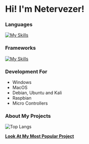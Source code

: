 # Hi! I'm Netervezer!
### Languages
[![My Skills](https://skillicons.dev/icons?i=swift,html,css,c,cpp,bash,dart,python)](https://skillicons.dev)
### Frameworks
[![My Skills](https://skillicons.dev/icons?i=flutter,mysql,raspberrypi)](https://skillicons.dev)
### Development For
+ Windows
+ MacOS
+ Debian, Ubuntu and Kali
+ Raspbian
+ Micro Controllers
### About My Projects
![Top Langs](https://github-readme-stats.vercel.app/api/top-langs/?username=0netervezer0&layout=compact)

[**Look At My Most Popular Project**](https://github.com/0netervezer0/Omega-DPI-Bypass)
